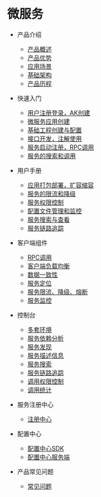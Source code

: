 # 微服务

* 产品介绍
  * [产品概述]()
  * [产品优势]()
  * [应用场景]()
  * [基础架构]()
  * [产品历程]()
* 快速入门
  * [用户注册登录，AK创建](http://git.yonyou.com/mwclient/ms-docs/blob/develop/%E5%BE%AE%E6%9C%8D%E5%8A%A1%E6%B2%BB%E7%90%86%E5%B9%B3%E5%8F%B0%E7%94%A8%E6%88%B7%E6%89%8B%E5%86%8C/%E4%B8%80%EF%BC%9A%E5%BE%AE%E6%9C%8D%E5%8A%A1%E5%BC%80%E5%8F%91/1-%E7%94%A8%E6%88%B7%E6%B3%A8%E5%86%8C%E7%99%BB%E5%BD%95%E3%80%81AK%E5%88%9B%E5%BB%BA/manual.md)
  * [微服务应用创建](http://git.yonyou.com/mwclient/ms-docs/blob/develop/%E5%BE%AE%E6%9C%8D%E5%8A%A1%E6%B2%BB%E7%90%86%E5%B9%B3%E5%8F%B0%E7%94%A8%E6%88%B7%E6%89%8B%E5%86%8C/%E4%B8%80%EF%BC%9A%E5%BE%AE%E6%9C%8D%E5%8A%A1%E5%BC%80%E5%8F%91/2-%E5%BE%AE%E6%9C%8D%E5%8A%A1%E5%BA%94%E7%94%A8%E5%88%9B%E5%BB%BA/manual.md)
  * [基础工程创建与配置](http://git.yonyou.com/mwclient/ms-docs/blob/develop/%E5%BE%AE%E6%9C%8D%E5%8A%A1%E6%B2%BB%E7%90%86%E5%B9%B3%E5%8F%B0%E7%94%A8%E6%88%B7%E6%89%8B%E5%86%8C/%E4%B8%80%EF%BC%9A%E5%BE%AE%E6%9C%8D%E5%8A%A1%E5%BC%80%E5%8F%91/3-%E5%9F%BA%E7%A1%80%E5%B7%A5%E7%A8%8B%E5%88%9B%E5%BB%BA%E4%B8%8E%E9%85%8D%E7%BD%AE/manual.md)
  *  [接口开发，注解使用](http://git.yonyou.com/mwclient/ms-docs/blob/develop/%E5%BE%AE%E6%9C%8D%E5%8A%A1%E6%B2%BB%E7%90%86%E5%B9%B3%E5%8F%B0%E7%94%A8%E6%88%B7%E6%89%8B%E5%86%8C/%E4%B8%80%EF%BC%9A%E5%BE%AE%E6%9C%8D%E5%8A%A1%E5%BC%80%E5%8F%91/4-%E6%8E%A5%E5%8F%A3%E5%BC%80%E5%8F%91%E3%80%81%E6%B3%A8%E8%A7%A3%E4%BD%BF%E7%94%A8/manual.md)
  *  [服务启动注册，RPC调用](http://git.yonyou.com/mwclient/ms-docs/blob/develop/%E5%BE%AE%E6%9C%8D%E5%8A%A1%E6%B2%BB%E7%90%86%E5%B9%B3%E5%8F%B0%E7%94%A8%E6%88%B7%E6%89%8B%E5%86%8C/%E4%B8%80%EF%BC%9A%E5%BE%AE%E6%9C%8D%E5%8A%A1%E5%BC%80%E5%8F%91/5-%E6%9C%8D%E5%8A%A1%E5%90%AF%E5%8A%A8%E6%B3%A8%E5%86%8C%E3%80%81RPC%E8%B0%83%E7%94%A8/manual.md)
  *  [服务的搜索和调用](http://git.yonyou.com/mwclient/ms-docs/blob/develop/%E5%BE%AE%E6%9C%8D%E5%8A%A1%E6%B2%BB%E7%90%86%E5%B9%B3%E5%8F%B0%E7%94%A8%E6%88%B7%E6%89%8B%E5%86%8C/%E4%B8%80%EF%BC%9A%E5%BE%AE%E6%9C%8D%E5%8A%A1%E5%BC%80%E5%8F%91/6-%E6%9C%8D%E5%8A%A1%E7%9A%84%E6%90%9C%E7%B4%A2%E4%B8%8E%E8%B0%83%E7%94%A8/manual.md)

* 用户手册
  * [应用打包部署，扩容缩容](http://git.yonyou.com/mwclient/ms-docs/blob/develop/%E5%BE%AE%E6%9C%8D%E5%8A%A1%E6%B2%BB%E7%90%86%E5%B9%B3%E5%8F%B0%E7%94%A8%E6%88%B7%E6%89%8B%E5%86%8C/%E4%BA%8C%EF%BC%9A%E5%BE%AE%E6%9C%8D%E5%8A%A1%E7%AE%A1%E6%8E%A7/1-%E5%BA%94%E7%94%A8%E6%89%93%E5%8C%85%E9%83%A8%E7%BD%B2%E3%80%81%E6%89%A9%E5%AE%B9%E7%BC%A9%E5%AE%B9/manual.md)
  * [服务的限流和降级](http://git.yonyou.com/mwclient/ms-docs/blob/develop/%E5%BE%AE%E6%9C%8D%E5%8A%A1%E6%B2%BB%E7%90%86%E5%B9%B3%E5%8F%B0%E7%94%A8%E6%88%B7%E6%89%8B%E5%86%8C/%E4%BA%8C%EF%BC%9A%E5%BE%AE%E6%9C%8D%E5%8A%A1%E7%AE%A1%E6%8E%A7/2-%E6%9C%8D%E5%8A%A1%E7%9A%84%E9%99%90%E6%B5%81%E4%B8%8E%E9%99%8D%E7%BA%A7/flow-control.md)
  * [服务权限控制](http://git.yonyou.com/mwclient/ms-docs/blob/develop/%E5%BE%AE%E6%9C%8D%E5%8A%A1%E6%B2%BB%E7%90%86%E5%B9%B3%E5%8F%B0%E7%94%A8%E6%88%B7%E6%89%8B%E5%86%8C/%E4%BA%8C%EF%BC%9A%E5%BE%AE%E6%9C%8D%E5%8A%A1%E7%AE%A1%E6%8E%A7/3-%E6%9C%8D%E5%8A%A1%E6%9D%83%E9%99%90%E6%8E%A7%E5%88%B6/manual.md)
  * [配置文件管理和监控](http://git.yonyou.com/mwclient/ms-docs/blob/develop/%E5%BE%AE%E6%9C%8D%E5%8A%A1%E6%B2%BB%E7%90%86%E5%B9%B3%E5%8F%B0%E7%94%A8%E6%88%B7%E6%89%8B%E5%86%8C/%E4%BA%8C%EF%BC%9A%E5%BE%AE%E6%9C%8D%E5%8A%A1%E7%AE%A1%E6%8E%A7/4-%E9%85%8D%E7%BD%AE%E6%96%87%E4%BB%B6%E7%AE%A1%E7%90%86%E5%92%8C%E7%9B%91%E6%8E%A7/manual.md)
  * [服务搜索与查看](http://git.yonyou.com/mwclient/ms-docs/blob/develop/%E5%BE%AE%E6%9C%8D%E5%8A%A1%E6%B2%BB%E7%90%86%E5%B9%B3%E5%8F%B0%E7%94%A8%E6%88%B7%E6%89%8B%E5%86%8C/%E4%B8%89%EF%BC%9A%E5%BE%AE%E6%9C%8D%E5%8A%A1%E7%BB%9F%E8%AE%A1%E5%88%86%E6%9E%90/1-%E6%9C%8D%E5%8A%A1%E6%90%9C%E7%B4%A2%E4%B8%8E%E6%9F%A5%E7%9C%8B/manual.md)
  * [服务链路追踪](http://git.yonyou.com/mwclient/ms-docs/blob/develop/%E5%BE%AE%E6%9C%8D%E5%8A%A1%E6%B2%BB%E7%90%86%E5%B9%B3%E5%8F%B0%E7%94%A8%E6%88%B7%E6%89%8B%E5%86%8C/%E4%B8%89%EF%BC%9A%E5%BE%AE%E6%9C%8D%E5%8A%A1%E7%BB%9F%E8%AE%A1%E5%88%86%E6%9E%90/2-%E6%9C%8D%E5%8A%A1%E9%93%BE%E8%B7%AF%E8%BF%BD%E8%B8%AA/manual.md)
* 客户端组件
  * [RPC调用](http://git.yonyou.com/mwclient/ms-docs/blob/develop/%E5%BE%AE%E6%9C%8D%E5%8A%A1%E8%AF%B4%E6%98%8E%E6%96%87%E6%A1%A3/%E5%AE%A2%E6%88%B7%E7%AB%AF%E7%BB%84%E4%BB%B6/RPC%E8%B0%83%E7%94%A8/RPC%E6%A1%86%E6%9E%B6.md) 
  * [客户端负载均衡](http://git.yonyou.com/mwclient/ms-docs/blob/develop/%E5%BE%AE%E6%9C%8D%E5%8A%A1%E8%AF%B4%E6%98%8E%E6%96%87%E6%A1%A3/%E5%AE%A2%E6%88%B7%E7%AB%AF%E7%BB%84%E4%BB%B6/%E5%AE%A2%E6%88%B7%E7%AB%AF%E8%B4%9F%E8%BD%BD%E5%9D%87%E8%A1%A1/readme.md)
  * [数据一致性](http://git.yonyou.com/mwclient/ms-docs/blob/develop/%E5%BE%AE%E6%9C%8D%E5%8A%A1%E8%AF%B4%E6%98%8E%E6%96%87%E6%A1%A3/%E5%AE%A2%E6%88%B7%E7%AB%AF%E7%BB%84%E4%BB%B6/%E6%95%B0%E6%8D%AE%E4%B8%80%E8%87%B4%E6%80%A7/readme.md)
  * [服务定位](http://git.yonyou.com/mwclient/ms-docs/blob/develop/%E5%BE%AE%E6%9C%8D%E5%8A%A1%E8%AF%B4%E6%98%8E%E6%96%87%E6%A1%A3/%E5%AE%A2%E6%88%B7%E7%AB%AF%E7%BB%84%E4%BB%B6/%E6%9C%8D%E5%8A%A1%E5%AE%9A%E4%BD%8D/%E6%9C%8D%E5%8A%A1%E5%8F%91%E7%8E%B0.md)
  * [服务限流、降级、熔断](http://git.yonyou.com/mwclient/ms-docs/blob/develop/%E5%BE%AE%E6%9C%8D%E5%8A%A1%E8%AF%B4%E6%98%8E%E6%96%87%E6%A1%A3/%E5%AE%A2%E6%88%B7%E7%AB%AF%E7%BB%84%E4%BB%B6/%E6%B5%81%E6%8E%A7%EF%BC%88%E9%99%90%E6%B5%81%E3%80%81%E9%99%8D%E7%BA%A7%E3%80%81%E7%86%94%E6%96%AD%EF%BC%89/readme.md)
  * [服务监控](http://git.yonyou.com/mwclient/ms-docs/blob/develop/%E5%BE%AE%E6%9C%8D%E5%8A%A1%E8%AF%B4%E6%98%8E%E6%96%87%E6%A1%A3/%E5%AE%A2%E6%88%B7%E7%AB%AF%E7%BB%84%E4%BB%B6/%E7%9B%91%E6%8E%A7/readme.md)
* 控制台
  * [多套环境](http://git.yonyou.com/mwclient/ms-docs/blob/develop/%E5%BE%AE%E6%9C%8D%E5%8A%A1%E8%AF%B4%E6%98%8E%E6%96%87%E6%A1%A3/%E6%8E%A7%E5%88%B6%E5%8F%B0/%E5%A4%9A%E5%A5%97%E7%8E%AF%E5%A2%83/readme.md) 
  * [服务依赖分析](http://git.yonyou.com/mwclient/ms-docs/blob/develop/%E5%BE%AE%E6%9C%8D%E5%8A%A1%E8%AF%B4%E6%98%8E%E6%96%87%E6%A1%A3/%E6%8E%A7%E5%88%B6%E5%8F%B0/%E6%9C%8D%E5%8A%A1%E4%BE%9D%E8%B5%96%E5%88%86%E6%9E%90/%E6%9C%8D%E5%8A%A1%E4%BE%9D%E8%B5%96%E5%88%86%E6%9E%90.md)
  * [服务发现](http://git.yonyou.com/mwclient/ms-docs/blob/develop/%E5%BE%AE%E6%9C%8D%E5%8A%A1%E8%AF%B4%E6%98%8E%E6%96%87%E6%A1%A3/%E6%8E%A7%E5%88%B6%E5%8F%B0/%E6%9C%8D%E5%8A%A1%E5%8F%91%E7%8E%B0/readme.md)
  * [服务描述信息](http://git.yonyou.com/mwclient/ms-docs/blob/develop/%E5%BE%AE%E6%9C%8D%E5%8A%A1%E8%AF%B4%E6%98%8E%E6%96%87%E6%A1%A3/%E6%8E%A7%E5%88%B6%E5%8F%B0/%E6%9C%8D%E5%8A%A1%E6%8F%8F%E8%BF%B0%E4%BF%A1%E6%81%AF/%E6%9C%8D%E5%8A%A1%E6%8F%8F%E8%BF%B0%E4%BF%A1%E6%81%AF.md)
  * [服务搜索](http://git.yonyou.com/mwclient/ms-docs/blob/develop/%E5%BE%AE%E6%9C%8D%E5%8A%A1%E8%AF%B4%E6%98%8E%E6%96%87%E6%A1%A3/%E6%8E%A7%E5%88%B6%E5%8F%B0/%E6%9C%8D%E5%8A%A1%E6%90%9C%E7%B4%A2/readme.md)
  * [服务链路追踪](http://git.yonyou.com/mwclient/ms-docs/blob/develop/%E5%BE%AE%E6%9C%8D%E5%8A%A1%E8%AF%B4%E6%98%8E%E6%96%87%E6%A1%A3/%E6%8E%A7%E5%88%B6%E5%8F%B0/%E6%9C%8D%E5%8A%A1%E9%93%BE%E8%B7%AF%E8%BF%BD%E8%B8%AA/%E6%9C%8D%E5%8A%A1%E9%93%BE%E8%B7%AF%E8%BF%BD%E8%B8%AA.md)
  * [调用权限控制](http://git.yonyou.com/mwclient/ms-docs/blob/develop/%E5%BE%AE%E6%9C%8D%E5%8A%A1%E8%AF%B4%E6%98%8E%E6%96%87%E6%A1%A3/%E6%8E%A7%E5%88%B6%E5%8F%B0/%E8%B0%83%E7%94%A8%E6%9D%83%E9%99%90%E6%8E%A7%E5%88%B6/readme.md)
  * [调用统计](http://git.yonyou.com/mwclient/ms-docs/blob/develop/%E5%BE%AE%E6%9C%8D%E5%8A%A1%E8%AF%B4%E6%98%8E%E6%96%87%E6%A1%A3/%E6%8E%A7%E5%88%B6%E5%8F%B0/%E8%B0%83%E7%94%A8%E7%BB%9F%E8%AE%A1/readme.md)
* 服务注册中心
  * [注册中心](http://git.yonyou.com/mwclient/ms-docs/blob/develop/%E5%BE%AE%E6%9C%8D%E5%8A%A1%E8%AF%B4%E6%98%8E%E6%96%87%E6%A1%A3/%E6%9C%8D%E5%8A%A1%E6%B3%A8%E5%86%8C%E4%B8%AD%E5%BF%83/%E6%9C%8D%E5%8A%A1%E6%B3%A8%E5%86%8C%E4%B8%AD%E5%BF%83.md)
* 配置中心
  * [配置中心SDK](http://git.yonyou.com/mwclient/ms-docs/blob/develop/%E5%BE%AE%E6%9C%8D%E5%8A%A1%E8%AF%B4%E6%98%8E%E6%96%87%E6%A1%A3/%E9%85%8D%E7%BD%AE%E4%B8%AD%E5%BF%83/%E9%85%8D%E7%BD%AE%E4%B8%AD%E5%BF%83SDK/%E9%85%8D%E7%BD%AE%E4%B8%AD%E5%BF%83sdk.md)
  * [配置中心服务端](http://git.yonyou.com/mwclient/ms-docs/blob/develop/%E5%BE%AE%E6%9C%8D%E5%8A%A1%E8%AF%B4%E6%98%8E%E6%96%87%E6%A1%A3/%E9%85%8D%E7%BD%AE%E4%B8%AD%E5%BF%83/%E9%85%8D%E7%BD%AE%E4%B8%AD%E5%BF%83%E6%9C%8D%E5%8A%A1%E7%AB%AF/%E9%85%8D%E7%BD%AE%E4%B8%AD%E5%BF%83.md)
* 产品常见问题
  * [常见问题]()
